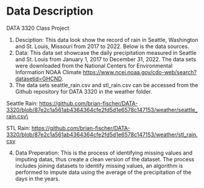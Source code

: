 # Data Description
DATA 3320 Class Project
1. Desciption: This data look show the record of rain in Seattle, Washington and St. Louis, Missouri from 2017 to 2022. Below is the data sources.
2. Data: This data set showcase the daily precipitation measured in Seattle and St. Louis from January 1, 2017 to December 31, 2022. The data sets were downloaded from the National Centers for Environmental Information NOAA Climate https://www.ncei.noaa.gov/cdo-web/search?datasetid=GHCND.
3. The data sets seattle_rain.csv and stl_rain.csv can be accessed from the Github repository for DATA 3320 in the weather folder.

  Seattle Rain: https://github.com/brian-fischer/DATA-3320/blob/87e2c1a561ab4364364cfe2fd5d1e6578c147153/weather/seattle_rain.csv\
  
  STL Rain: https://github.com/brian-fischer/DATA-3320/blob/87e2c1a561ab4364364cfe2fd5d1e6578c147153/weather/stl_rain.csv

4. Data Preperation: This is the process of identifying missing values and imputing datas, thus create a clean version of the dataset. The process includes joining datasets to identify missing values, an algorithm is performed to impute data using the average of the precipitation of the days in the years. 
